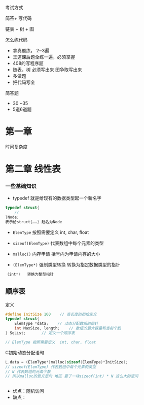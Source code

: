 考试方式

简答+ 写代码

链表 + 树 + 图

怎么练代码

* 拿真题练， 2~3遍
* 王道课后题全练一遍，必须掌握
* 408的写程序题
* 链表，树 必须写出来  图争取写出来
* 多做题
* 把代码写全



简答题

* 30 ~35
* 5道6道题  



# 第一章

时间复杂度





# 第二章 线性表

### 一些基础知识

* typedef   就是给现有的数据类型起一个新名字

```c
typedef struct{
	//
}Node;    
表示给struct{……} 起名为Node
```

* `ElemType` 按照需要定义  int, char, float

* `sizeof(ElemType)` 代表数组中每个元素的类型

* `malloc()` 内存申请 括号内为申请内存的大小

*  `(ElemType*)` 强制类型转换  转换为指定数据类型的指针

  ```c
  （int*)   转换为整型指针
  ```

  

## 顺序表

定义

```c
#define InitSize 100	// 表长度的初始定义
typedef struct{
	ElemType *data;    // 动态分配数组的指针
    int MaxSize, length;	// 数组的最大容量和当前个数
} SqList;		// 定义一个顺序表

// ElemType 按照需要定义  int, char, float
```

C初始动态分配语句

```c
L.data = (ElemType*)malloc(sizeof(ElemType)*InitSize);
// sizeof(ElemType) 代表数组中每个元素的类型
// N 代表数组的元素个数
// 所以malloc的意义是向 堆区 要了一块sizeof(int) * N 这么大的空间
```

```

```



* 优点：随机访问
* 缺点：